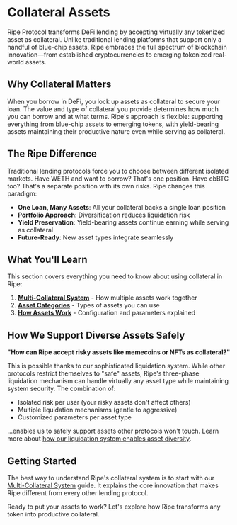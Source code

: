 # Collateral Assets

Ripe Protocol transforms DeFi lending by accepting virtually any tokenized asset as collateral. Unlike traditional lending platforms that support only a handful of blue-chip assets, Ripe embraces the full spectrum of blockchain innovation—from established cryptocurrencies to emerging tokenized real-world assets.

## Why Collateral Matters

When you borrow in DeFi, you lock up assets as collateral to secure your loan. The value and type of collateral you provide determines how much you can borrow and at what terms. Ripe's approach is flexible: supporting everything from blue-chip assets to emerging tokens, with yield-bearing assets maintaining their productive nature even while serving as collateral.

## The Ripe Difference

Traditional lending protocols force you to choose between different isolated markets. Have WETH and want to borrow? That's one position. Have cbBTC too? That's a separate position with its own risks. Ripe changes this paradigm:

- **One Loan, Many Assets**: All your collateral backs a single loan position
- **Portfolio Approach**: Diversification reduces liquidation risk
- **Yield Preservation**: Yield-bearing assets continue earning while serving as collateral
- **Future-Ready**: New asset types integrate seamlessly

## What You'll Learn

This section covers everything you need to know about using collateral in Ripe:

1. **[Multi-Collateral System](multi-collateral-system.md)** - How multiple assets work together
2. **[Asset Categories](supported-assets.md)** - Types of assets you can use
3. **[How Assets Work](how-assets-work.md)** - Configuration and parameters explained

## How We Support Diverse Assets Safely

**"How can Ripe accept risky assets like memecoins or NFTs as collateral?"**

This is possible thanks to our sophisticated liquidation system. While other protocols restrict themselves to "safe" assets, Ripe's three-phase liquidation mechanism can handle virtually any asset type while maintaining system security. The combination of:
- Isolated risk per user (your risky assets don't affect others)
- Multiple liquidation mechanisms (gentle to aggressive)
- Customized parameters per asset type

...enables us to safely support assets other protocols won't touch. Learn more about [how our liquidation system enables asset diversity](../liquidations/README.md#why-liquidations-enable-asset-diversity).

## Getting Started

The best way to understand Ripe's collateral system is to start with our [Multi-Collateral System](multi-collateral-system.md) guide. It explains the core innovation that makes Ripe different from every other lending protocol.

Ready to put your assets to work? Let's explore how Ripe transforms any token into productive collateral.